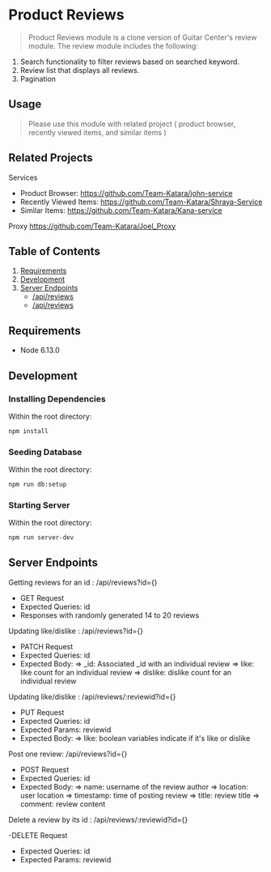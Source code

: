 # Product Reviews

> Product Reviews module is a clone version of Guitar Center's review module. The review module includes the following:

1. Search functionality to filter reviews based on searched keyword.
1. Review list that displays all reviews.
1. Pagination

## Usage

> Please use this module with related project ( product browser, recently viewed items, and similar items )

## Related Projects

Services

- Product Browser: https://github.com/Team-Katara/john-service
- Recently Viewed Items: https://github.com/Team-Katara/Shraya-Service
- Similar Items: https://github.com/Team-Katara/Kana-service

Proxy
https://github.com/Team-Katara/Joel_Proxy

## Table of Contents

1. [Requirements](#requirements)
1. [Development](#development)
1. [Server Endpoints](#Server-Endpoints)
   - [/api/reviews](#GET)
   - [/api/reviews](#PATCH)

## Requirements

- Node 6.13.0

## Development

### Installing Dependencies

Within the root directory:

```sh
npm install
```

### Seeding Database

Within the root directory:

```sh
npm run db:setup
```

### Starting Server

Within the root directory:

```sh
npm run server-dev
```

## Server Endpoints

Getting reviews for an id : /api/reviews?id={}

- GET Request
- Expected Queries: id
- Responses with randomly generated 14 to 20 reviews

Updating like/dislike : /api/reviews?id={}

- PATCH Request
- Expected Queries: id
- Expected Body:
  => \_id: Associated \_id with an individual review
  => like: like count for an individual review
  => dislike: dislike count for an individual review

Updating like/dislike : /api/reviews/:reviewid?id={}

- PUT Request
- Expected Queries: id
- Expected Params: reviewid
- Expected Body:
  => like: boolean variables indicate if it's like or dislike

Post one review: /api/reviews?id={}

- POST Request
- Expected Queries: id
- Expected Body:
  => name: username of the review author
  => location: user location
  => timestamp: time of posting review
  => title: review title
  => comment: review content

Delete a review by its id : /api/reviews/:reviewid?id={}

-DELETE Request

- Expected Queries: id
- Expected Params: reviewid
